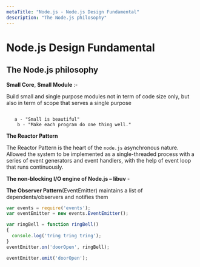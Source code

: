 ```yaml
---
metaTitle: "Node.js - Node.js Design Fundamental"
description: "The Node.js philosophy"
---
```


# Node.js Design Fundamental



## The Node.js philosophy


**Small Core**, **Small Module** :-

Build small and single purpose modules not in term of code size only, but also in term of scope that serves a single purpose

```

   a - "Small is beautiful"
    b - "Make each program do one thing well."

```

**The Reactor Pattern**

The Reactor Pattern is the heart of the `node.js` asynchronous nature. Allowed the system to be implemented as a single-threaded process with a series of event generators and event handlers, with the help of event loop that runs continuously.

**The non-blocking I/O engine of Node.js – libuv** -

**The Observer Pattern**(EventEmitter)
maintains a list of dependents/observers and notifies them

```js
var events = require('events');
var eventEmitter = new events.EventEmitter();

var ringBell = function ringBell()
{
  console.log('tring tring tring');
}
eventEmitter.on('doorOpen', ringBell);

eventEmitter.emit('doorOpen');

```

